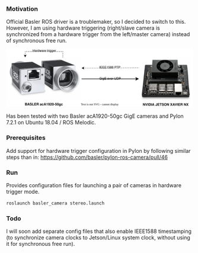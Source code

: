 ### Motivation

Official Basler ROS driver is a troublemaker, so I decided to switch to this. However, I am using hardware triggering (right/slave camera is synchronized from a hardware trigger from the left/master camera) instead of synchronous free run.

![Setup used](setup.svg)

Has been tested with two Basler acA1920-50gc GigE cameras and Pylon 7.2.1 on Ubuntu 18.04 / ROS Melodic.

### Prerequisites

Add support for hardware trigger configuration in Pylon by following similar steps than in: https://github.com/basler/pylon-ros-camera/pull/46

### Run

Provides configuration files for launching a pair of cameras in hardware trigger mode.

   ```bash
   roslaunch basler_camera stereo.launch
   ```
   
### Todo

I will soon add separate config files that also enable IEEE1588 timestamping (to synchronize camera clocks to Jetson/Linux system clock, without using it for synchronous free run).
